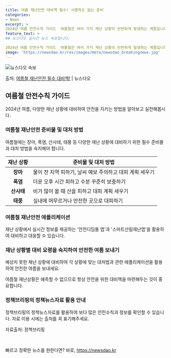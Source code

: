 ```yaml
---
title: 여름 재난안전 대비책 필수! 시행착오 없는 준비
categories:
- News
excerpt: >
2024년 여름 안전수칙 가이드  여름철은 여러 가지 재난 상황이 빈번하게 발생하는 계절입니다. 이번 블로그…
feature_text: >
## 뉴스다오 실시간 뉴스 속보입니다.

2024년 여름 안전수칙 가이드  여름철은 여러 가지 재난 상황이 빈번하게 발생하는 계절입니다. 이번 블로그…
image: 'https://newsdao.kr/res/images/meta/newsdao_breakingnews.jpg'
---
```


![뉴스다오 속보](https://newsdao.kr/res/images/meta/newsdao_breakingnews.jpg)

<p>출처: <a href="https://newsdao.kr/4442" rel="dofollow">여름철 재난안전 필수 대비책!</a> | 뉴스다오</p>

<h2 data-ke-size="size26">여름철 안전수칙 가이드</h2>
<p data-ke-size="size16">2024년 여름, 다양한 재난 상황에 대비하여 안전을 지키는 방법을 알아보고 실천해봅시다.</p>

<h3>여름철 재난안전 준비물 및 대처 방법</h3>
<p data-ke-size="size16">여름철에는 장마, 폭염, 산사태, 태풍 등 다양한 재난 상황에 대비하기 위한 필수 준비물과 대처 방법을 숙지해야 합니다.</p>

<table>
<thead>
<tr>
<th>재난 상황</th>
<th>준비물 및 대처 방법</th>
</tr>
</thead>
<tbody>
<tr>
<td style="text-align: center; height: 17px;"><b>장마</b></td>
<td>물이 찬 지역 피하기, 날씨 예보 주의하고 대피 계획 세우기</td>
</tr>
<tr>
<td style="text-align: center; height: 17px;"><b>폭염</b></td>
<td>더운 오후 시간 피하고 수분 꾸준히 보충하기</td>
</tr>
<tr>
<td style="text-align: center; height: 17px;"><b>산사태</b></td>
<td>비가 많이 올 때 산을 피하고 대피 계획 세우기</td>
</tr>
<tr>
<td style="text-align: center; height: 17px;"><b>태풍</b></td>
<td>실내에 머무르거나 안전한 곳으로 대피하기</td>
</tr>
</tbody>
</table>

<h3>여름철 재난안전 애플리케이션</h3>
<p data-ke-size="size16">재난 상황에서 실시간 정보를 제공하는 '안전디딤돌 앱'과 '스마트산림재난앱'을 활용하여 대비하고 대응할 수 있습니다.</p>

<h3>재난 상황별 대비 요령을 숙지하여 안전한 여름 보내기</h3>
<p data-ke-size="size16">예상치 못한 재난 상황에 대비하여 각 상황에 맞는 대처법과 관련 애플리케이션을 활용하여 안전한 여름을 보내세요.</p>

<p data-ke-size="size16">여름철 재난상황은 예측할 수 없으므로 항상 안전을 위한 대비책을 마련해두는 것이 중요합니다.</p>

<h3>정책브리핑의 정책뉴스자료 활용 안내</h3>
<p data-ke-size="size16">정책브리핑의 정책뉴스자료를 활용하여 보다 많은 안전수칙과 정보를 확인할 수 있습니다. 자료 이용 시에는 출처를 꼭 표기해주세요.</p>
<p data-ke-size="size16">자료출처: 정책브리핑 </p>

<p data-ke-size="size16">&nbsp;</p> 

빠르고 정확한 뉴스를 원한다면? 바로, <a href="https://newsdao.kr" rel="dofollow">https://newsdao.kr</a>


    
